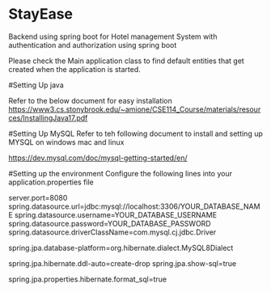 # StayEase
Backend using spring boot for Hotel management System with authentication and authorization using spring boot

Please check the Main application class to find default entities that get created when the application is started.

#Setting Up java

Refer to the below document for easy installation https://www3.cs.stonybrook.edu/~amione/CSE114_Course/materials/resources/InstallingJava17.pdf

#Setting Up MySQL
Refer to teh following document to install and setting up MYSQL on windows mac and linux

https://dev.mysql.com/doc/mysql-getting-started/en/

#Setting up the environment
Configure the following lines into your application.properties file

server.port=8080
spring.datasource.url=jdbc:mysql://localhost:3306/YOUR_DATABASE_NAME
spring.datasource.username=YOUR_DATABASE_USERNAME
spring.datasource.password=YOUR_DATABASE_PASSWORD
spring.datasource.driverClassName=com.mysql.cj.jdbc.Driver

spring.jpa.database-platform=org.hibernate.dialect.MySQL8Dialect

spring.jpa.hibernate.ddl-auto=create-drop
spring.jpa.show-sql=true

spring.jpa.properties.hibernate.format_sql=true

